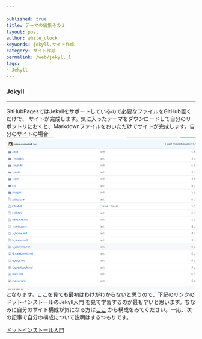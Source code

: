 ```yaml
---

published: true
title: テーマの編集その１
layout: post
author: white_clock
keywords: jekyll,サイト作成
category: サイト作成
permalink: /web/jekyll_1
tags:
- Jekyll
---
```

### Jekyll
***
GitHubPagesではJekyllをサポートしているので必要なファイルをGitHub置くだけで、
サイトが完成します。気に入ったテーマをダウンロードして自分のリポジトリにおくと、Markdownファイルをおいただけでサイトが完成します。自分のサイトの場合
![その１](../images/thm3.png)
となります。ここを見ても最初はわけがわからないと思うので、下記のリンクのドットインストールのJekyll入門
を見て学習するのが最も早いと思います。ちなみに自分のサイト構成が気になる方は[ここ](https://github.com/yuina-whiteclock/yuina-whiteclock.github.io)
から構成をみてください。一応、次の記事で自分の構成について説明はするつもりです。

[ドットインストール入門](https://dotinstall.com/lessons/basic_jekyll)

